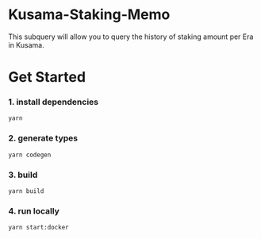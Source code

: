 # Kusama-Staking-Memo

This subquery will allow you to query the history of staking amount per Era in Kusama.

# Get Started

### 1. install dependencies

```shell
yarn
```

### 2. generate types

```shell
yarn codegen
```

### 3. build

```shell
yarn build
```

### 4. run locally

```shell
yarn start:docker
```
